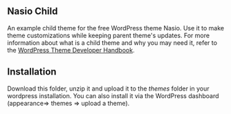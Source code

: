 ## Nasio Child

An example child theme for the free WordPress theme Nasio. Use it to make theme customizations while keeping parent theme's updates. 
For more information about what is a child theme and why you may need it, refer to the [WordPress Theme Developer Handbook](https://developer.wordpress.org/themes/advanced-topics/child-themes/).

## Installation

Download this folder, unzip it and upload it to the *themes* folder in your wordpress installation. 
You can also install it via the WordPress dashboard (appearance=> themes => upload a theme).